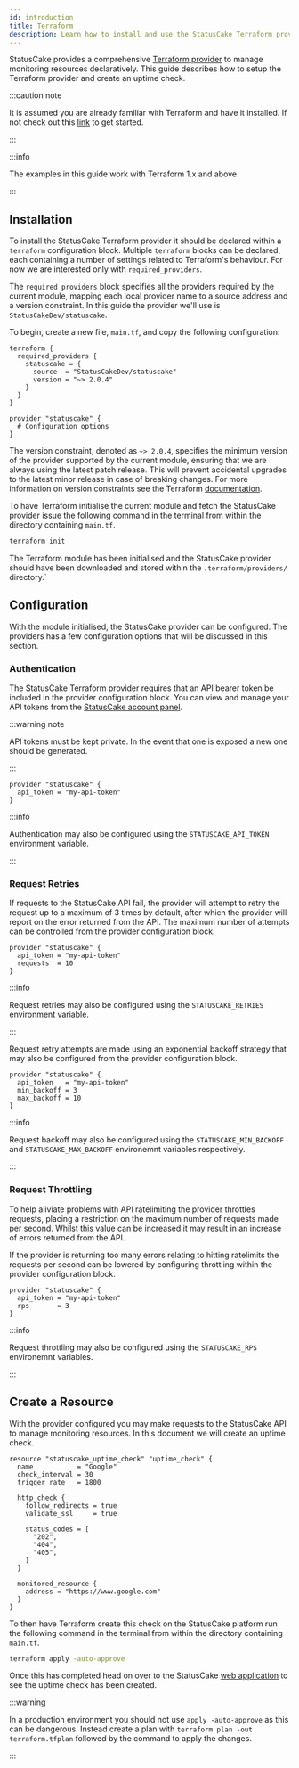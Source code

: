 ```yaml
---
id: introduction
title: Terraform
description: Learn how to install and use the StatusCake Terraform provider
---
```


StatusCake provides a comprehensive [Terraform
provider](https://registry.terraform.io/providers/StatusCakeDev/statuscake/latest/docs)
to manage monitoring resources declaratively. This guide describes how to setup
the Terraform provider and create an uptime check.

:::caution note

It is assumed you are already familiar with Terraform and have it installed. If
not check out this [link](https://www.terraform.io/downloads) to get started.

:::

:::info

The examples in this guide work with Terraform 1.x and above.

:::

## Installation

To install the StatusCake Terraform provider it should be declared within a
`terraform` configuration block. Multiple `terraform` blocks can be declared,
each containing a number of settings related to Terraform's behaviour. For now
we are interested only with `required_providers`.

The `required_providers` block specifies all the providers required by the
current module, mapping each local provider name to a source address and a
version constraint. In this guide the provider we'll use is
`StatusCakeDev/statuscake`.

To begin, create a new file, `main.tf`, and copy the following configuration:

```hcl title=main.tf showLineNumbers
terraform {
  required_providers {
    statuscake = {
      source  = "StatusCakeDev/statuscake"
      version = "~> 2.0.4"
    }
  }
}

provider "statuscake" {
  # Configuration options
}
```

The version constraint, denoted as `~> 2.0.4`, specifies the minimum version of
the provider supported by the current module, ensuring that we are always using
the latest patch release. This will prevent accidental upgrades to the latest
minor release in case of breaking changes. For more information on version
constraints see the Terraform
[documentation](https://www.terraform.io/language/providers/requirements#version-constraints).

To have Terraform initialise the current module and fetch the StatusCake
provider issue the following command in the terminal from within the directory
containing `main.tf`.

```bash title="Initialise Terraform"
terraform init
```

The Terraform module has been initialised and the StatusCake provider should
have been downloaded and stored within the `.terraform/providers/` directory.`

## Configuration

With the module initialised, the StatusCake provider can be configured. The
providers has a few configuration options that will be discussed in this
section.

### Authentication

The StatusCake Terraform provider requires that an API bearer token be included
in the provider configuration block. You can view and manage your API tokens
from the [StatusCake account panel](https://app.statuscake.com/User.php).

:::warning note

API tokens must be kept private. In the event that one is exposed a new one
should be generated.

:::

```hcl title=main.tf showLineNumbers
provider "statuscake" {
  api_token = "my-api-token"
}
```

:::info

Authentication may also be configured using the `STATUSCAKE_API_TOKEN`
environment variable.

:::

### Request Retries

If requests to the StatusCake API fail, the provider will attempt to retry the
request up to a maximum of 3 times by default, after which the provider will
report on the error returned from the API. The maximum number of attempts can
be controlled from the provider configuration block.

```hcl title=main.tf showLineNumbers {3}
provider "statuscake" {
  api_token = "my-api-token"
  requests  = 10
}
```

:::info

Request retries may also be configured using the `STATUSCAKE_RETRIES`
environment variable.

:::

Request retry attempts are made using an exponential backoff strategy that may
also be configured from the provider configuration block.

```hcl title=main.tf showLineNumbers {3-4}
provider "statuscake" {
  api_token   = "my-api-token"
  min_backoff = 3
  max_backoff = 10
}
```

:::info

Request backoff may also be configured using the `STATUSCAKE_MIN_BACKOFF` and
`STATUSCAKE_MAX_BACKOFF` environemnt variables respectively.

:::

### Request Throttling

To help aliviate problems with API ratelimiting the provider throttles
requests, placing a restriction on the maximum number of requests made per
second. Whilst this value can be increased it may result in an increase of
errors returned from the API.

If the provider is returning too many errors relating to hitting ratelimits
the requests per second can be lowered by configuring throttling within the
provider configuration block.

```hcl title=main.tf showLineNumbers {3}
provider "statuscake" {
  api_token = "my-api-token"
  rps       = 3
}
```

:::info

Request throttling may also be configured using the `STATUSCAKE_RPS`
environemnt variables.

:::

## Create a Resource

With the provider configured you may make requests to the StatusCake API to
manage monitoring resources. In this document we will create an uptime check.

```hcl title=main.tf showLineNumbers
resource "statuscake_uptime_check" "uptime_check" {
  name           = "Google"
  check_interval = 30
  trigger_rate   = 1800

  http_check {
    follow_redirects = true
    validate_ssl     = true

    status_codes = [
      "202",
      "404",
      "405",
    ]
  }

  monitored_resource {
    address = "https://www.google.com"
  }
}
```

To then have Terraform create this check on the StatusCake platform run the
following command in the terminal from within the directory containing
`main.tf`.

```bash title="Create Resources"
terraform apply -auto-approve
```

Once this has completed head on over to the StatusCake [web
application](https://app.statuscake.com) to see the uptime check has been
created.

:::warning

In a production environment you should not use `apply -auto-approve` as this
can be dangerous. Instead create a plan with `terraform plan -out
terraform.tfplan` followed by the command to apply the changes.

:::
